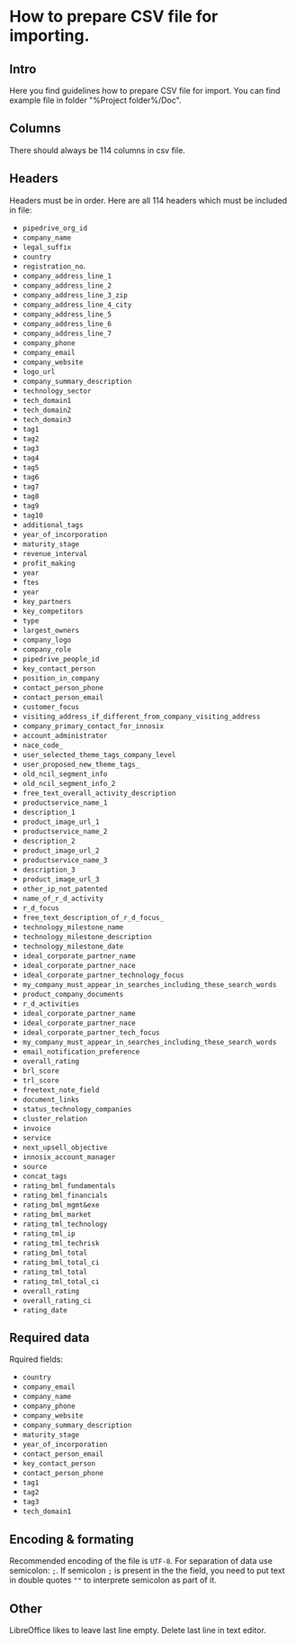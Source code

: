 # How to prepare CSV file for importing.

## Intro
Here you find guidelines how to prepare CSV file for import. You can find example file in folder "%Project folder%/Doc".

## Columns
There should always be 114 columns in csv file.

## Headers
Headers must be in order. Here are all 114 headers which must be included in file:
- `pipedrive_org_id`	
- `company_name`	
- `legal_suffix`	
- `country`	
- `registration_no`.	
- `company_address_line_1`	
- `company_address_line_2`	
- `company_address_line_3_zip`	
- `company_address_line_4_city`	
- `company_address_line_5`	
- `company_address_line_6`	
- `company_address_line_7`	
- `company_phone`	
- `company_email`	
- `company_website`	
- `logo_url`	
- `company_summary_description`	
- `technology_sector`	
- `tech_domain1`	
- `tech_domain2`	
- `tech_domain3`	
- `tag1`	
- `tag2`	
- `tag3`	
- `tag4`	
- `tag5`	
- `tag6`	
- `tag7`	
- `tag8`	
- `tag9`	
- `tag10`	
- `additional_tags`	
- `year_of_incorporation`	
- `maturity_stage`	
- `revenue_interval`	
- `profit_making`	
- `year`	
- `ftes`	
- `year`	
- `key_partners`	
- `key_competitors`	
- `type`	
- `largest_owners`	
- `company_logo`	
- `company_role`	
- `pipedrive_people_id`	
- `key_contact_person`	
- `position_in_company`	
- `contact_person_phone`	
- `contact_person_email`	
- `customer_focus`	
- `visiting_address_if_different_from_company_visiting_address`	
- `company_primary_contact_for_innosix`	
- `account_administrator`	
- `nace_code_`	
- `user_selected_theme_tags_company_level`	
- `user_proposed_new_theme_tags_`	
- `old_ncil_segment_info`	
- `old_ncil_segment_info_2`	
- `free_text_overall_activity_description`	
- `productservice_name_1`	
- `description_1`	
- `product_image_url_1`	
- `productservice_name_2`	
- `description_2`	
- `product_image_url_2`	
- `productservice_name_3`	
- `description_3`	
- `product_image_url_3`	
- `other_ip_not_patented`	
- `name_of_r_d_activity`	
- `r_d_focus`	
- `free_text_description_of_r_d_focus_`	
- `technology_milestone_name`	
- `technology_milestone_description`	
- `technology_milestone_date`	
- `ideal_corporate_partner_name`	
- `ideal_corporate_partner_nace`	
- `ideal_corporate_partner_technology_focus`	
- `my_company_must_appear_in_searches_including_these_search_words`	
- `product_company_documents`	
- `r_d_activities`	
- `ideal_corporate_partner_name`	
- `ideal_corporate_partner_nace`	
- `ideal_corporate_partner_tech_focus`	
- `my_company_must_appear_in_searches_including_these_search_words`	
- `email_notification_preference`	
- `overall_rating`	
- `brl_score`	
- `trl_score`	
- `freetext_note_field`	
- `document_links`	
- `status_technology_companies`	
- `cluster_relation`	
- `invoice`	
- `service`	
- `next_upsell_objective`	
- `innosix_account_manager`	
- `source`	
- `concat_tags`	
- `rating_bml_fundamentals`	
- `rating_bml_financials`	
- `rating_bml_mgmt&exe`	
- `rating_bml_market`	
- `rating_tml_technology`	
- `rating_tml_ip`	
- `rating_tml_techrisk`	
- `rating_bml_total`	
- `rating_bml_total_ci`	
- `rating_tml_total`	
- `rating_tml_total_ci`	
- `overall_rating`	
- `overall_rating_ci`	
- `rating_date`

## Required data
Rquired fields:
- `country`
- `company_email`
- `company_name`
- `company_phone`
- `company_website`
- `company_summary_description`
- `maturity_stage`
- `year_of_incorporation`
- `contact_person_email`
- `key_contact_person`
- `contact_person_phone`
- `tag1`
- `tag2`
- `tag3`
- `tech_domain1`

## Encoding & formating
Recommended encoding of the file is `UTF-8`. For separation of data use semicolon: `;`. If semicolon `;` is present in the the field, you need to put text in double quotes `""` to interprete semicolon as part of it.

## Other
LibreOffice likes to leave last line empty. Delete last line in text editor.